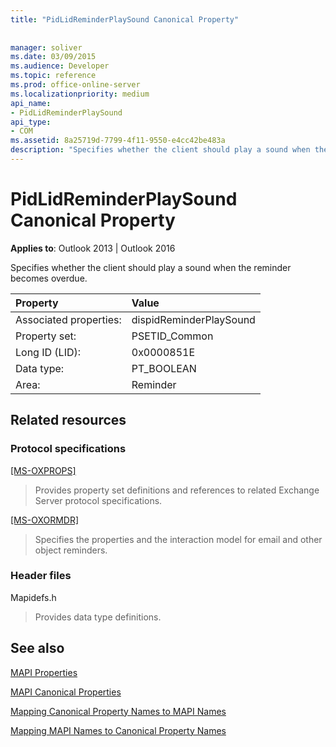 ```yaml
---
title: "PidLidReminderPlaySound Canonical Property"
 
 
manager: soliver
ms.date: 03/09/2015
ms.audience: Developer
ms.topic: reference
ms.prod: office-online-server
ms.localizationpriority: medium
api_name:
- PidLidReminderPlaySound
api_type:
- COM
ms.assetid: 8a25719d-7799-4f11-9550-e4cc42be483a
description: "Specifies whether the client should play a sound when the reminder becomes overdue Outlook 2013 and Outlook 2016."
---
```


# PidLidReminderPlaySound Canonical Property

  
  
**Applies to**: Outlook 2013 | Outlook 2016 
  
Specifies whether the client should play a sound when the reminder becomes overdue.
  
|Property |Value |
|:-----|:-----|
|Associated properties:  <br/> |dispidReminderPlaySound  <br/> |
|Property set:  <br/> |PSETID_Common  <br/> |
|Long ID (LID):  <br/> |0x0000851E  <br/> |
|Data type:  <br/> |PT_BOOLEAN  <br/> |
|Area:  <br/> |Reminder  <br/> |
   
## Related resources

### Protocol specifications

[[MS-OXPROPS]](https://msdn.microsoft.com/library/f6ab1613-aefe-447d-a49c-18217230b148%28Office.15%29.aspx)
  
> Provides property set definitions and references to related Exchange Server protocol specifications.
    
[[MS-OXORMDR]](https://msdn.microsoft.com/library/5454ebcc-e5d1-4da8-a598-d393b101caab%28Office.15%29.aspx)
  
> Specifies the properties and the interaction model for email and other object reminders.
    
### Header files

Mapidefs.h
  
> Provides data type definitions.
    
## See also



[MAPI Properties](mapi-properties.md)
  
[MAPI Canonical Properties](mapi-canonical-properties.md)
  
[Mapping Canonical Property Names to MAPI Names](mapping-canonical-property-names-to-mapi-names.md)
  
[Mapping MAPI Names to Canonical Property Names](mapping-mapi-names-to-canonical-property-names.md)

